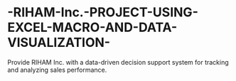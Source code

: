 # -RIHAM-Inc.-PROJECT-USING-EXCEL-MACRO-AND-DATA-VISUALIZATION-
Provide RIHAM Inc. with a data-driven decision support system for tracking and analyzing sales performance.
